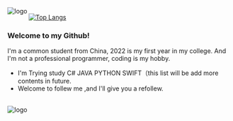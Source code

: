 <img src="https://github-readme-stats.vercel.app/api?username=istrih&show_icons=true" alt="logo" align="left" style="margin-bottom: 20px;" />

[![Top Langs](https://github-readme-stats.vercel.app/api/top-langs/?username=istrih)](https://github.com/anuraghazra/github-readme-stats)


### Welcome to my Github!

I'm a common student from China, 2022 is my first year in my college.
And I'm not a professional programmer, coding is my hobby.

- I'm Trying study C# JAVA PYTHON SWIFT（this list will be add more contents in future.
- Welcome to follew me ,and I'll give you a refollew.

<br><img src="https://github-profile-trophy.vercel.app/?username=istrih&theme=flat&column=5" alt="logo" align="center" style="margin: auto;"/>
<br>
